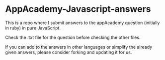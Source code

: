 # AppAcademy-Javascript-answers
This is a repo where I submit answers to the appAcademy question (initially in ruby) in pure JavaScript. 

Check the .txt file for the question before checking the other files.

If you can add to the answers in other languages or simplify the already given answers, please consider forking and updating it for us. 
